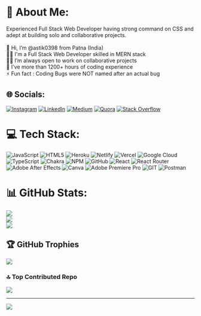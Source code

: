 # 💫 About Me:
Experienced Full Stack Web Developer having strong command on CSS and adept at building solo and collaborative projects.<br><br>👋 Hi, I’m @astik0398 from Patna (India)<br>👨‍💻 I'm a Full Stack Web Developer skilled in MERN stack<br>🤝🏻 I’m always open to work on collaborative projects<br>💼 I've more than 1200+ hours of coding experience<br>⚡ Fun fact : Coding Bugs were NOT named after an actual bug  


## 🌐 Socials:
[![Instagram](https://img.shields.io/badge/Instagram-%23E4405F.svg?logo=Instagram&logoColor=white)](https://instagram.com/i_am_astik_) [![LinkedIn](https://img.shields.io/badge/LinkedIn-%230077B5.svg?logo=linkedin&logoColor=white)](https://linkedin.com/in/kumar-astik-9444361b5) [![Medium](https://img.shields.io/badge/Medium-12100E?logo=medium&logoColor=white)](https://medium.com/@kumarastik0398) [![Quora](https://img.shields.io/badge/Quora-%23B92B27.svg?logo=Quora&logoColor=white)](https://quora.com/profile/Kumar-Astik) [![Stack Overflow](https://img.shields.io/badge/-Stackoverflow-FE7A16?logo=stack-overflow&logoColor=white)](https://stackoverflow.com/users/22600945/kumar-astik) 

# 💻 Tech Stack:
![JavaScript](https://img.shields.io/badge/javascript-%23323330.svg?style=plastic&logo=javascript&logoColor=%23F7DF1E) ![HTML5](https://img.shields.io/badge/html5-%23E34F26.svg?style=plastic&logo=html5&logoColor=white) ![Heroku](https://img.shields.io/badge/heroku-%23430098.svg?style=plastic&logo=heroku&logoColor=white) ![Netlify](https://img.shields.io/badge/netlify-%23000000.svg?style=plastic&logo=netlify&logoColor=#00C7B7) ![Vercel](https://img.shields.io/badge/vercel-%23000000.svg?style=plastic&logo=vercel&logoColor=white) ![Google Cloud](https://img.shields.io/badge/Google%20Cloud-%234285F4.svg?style=plastic&logo=google-cloud&logoColor=white) ![TypeScript](https://img.shields.io/badge/typescript-%23007ACC.svg?style=plastic&logo=typescript&logoColor=white) ![Chakra](https://img.shields.io/badge/chakra-%234ED1C5.svg?style=plastic&logo=chakraui&logoColor=white) ![NPM](https://img.shields.io/badge/NPM-%23000000.svg?style=plastic&logo=npm&logoColor=white) ![GitHub](https://img.shields.io/badge/GitHub-%23121011.svg?style=plastic&logo=github&logoColor=white) ![React](https://img.shields.io/badge/react-%2320232a.svg?style=plastic&logo=react&logoColor=%2361DAFB) ![React Router](https://img.shields.io/badge/React_Router-CA4245?style=plastic&logo=react-router&logoColor=white) ![Adobe After Effects](https://img.shields.io/badge/Adobe%20After%20Effects-9999FF.svg?style=plastic&logo=Adobe%20After%20Effects&logoColor=white) ![Canva](https://img.shields.io/badge/Canva-%2300C4CC.svg?style=plastic&logo=Canva&logoColor=white) ![Adobe Premiere Pro](https://img.shields.io/badge/Adobe%20Premiere%20Pro-9999FF.svg?style=plastic&logo=Adobe%20Premiere%20Pro&logoColor=white) ![GIT](https://img.shields.io/badge/Git-fc6d26?style=plastic&logo=git&logoColor=white) ![Postman](https://img.shields.io/badge/Postman-FF6C37?style=plastic&logo=postman&logoColor=white)
# 📊 GitHub Stats:
![](https://github-readme-stats.vercel.app/api?username=astik0398&theme=radical&hide_border=false&include_all_commits=false&count_private=false)<br/>
![](https://github-readme-streak-stats.herokuapp.com/?user=astik0398&theme=radical&hide_border=false)<br/>
![](https://github-readme-stats.vercel.app/api/top-langs/?username=astik0398&theme=radical&hide_border=false&include_all_commits=false&count_private=false&layout=compact)

## 🏆 GitHub Trophies
![](https://github-profile-trophy.vercel.app/?username=astik0398&theme=radical&no-frame=false&no-bg=false&margin-w=4)

### 🔝 Top Contributed Repo
![](https://github-contributor-stats.vercel.app/api?username=astik0398&limit=5&theme=dracula&combine_all_yearly_contributions=true)

---
[![](https://visitcount.itsvg.in/api?id=astik0398&icon=5&color=1)](https://visitcount.itsvg.in)

<!-- Proudly created with GPRM ( https://gprm.itsvg.in ) -->
